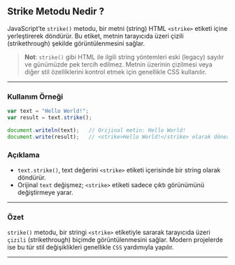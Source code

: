 ## Strike Metodu Nedir ?

JavaScript’te `strike()` metodu, bir metni (string) HTML `<strike>` etiketi içine yerleştirerek döndürür. Bu etiket, metnin tarayıcıda üzeri çizili (strikethrough) şekilde görüntülenmesini sağlar.

> **Not**: `strike()` gibi HTML ile ilgili string yöntemleri eski (legacy) sayılır ve günümüzde pek tercih edilmez. Metnin üzerinin çizilmesi veya diğer stil özelliklerini kontrol etmek için genellikle CSS kullanılır.

---

### Kullanım Örneği

```javascript
var text = "Hello World!";
var result = text.strike();

document.writeln(text);   // Orijinal metin: Hello World!
document.write(result);   // <strike>Hello World!</strike> olarak döner ve üzeri çizili görünebilir.


```

### Açıklama

- `text.strike()`, text değerini `<strike>` etiketi içerisinde bir string olarak döndürür.
- Orijinal `text` değişmez; `<strike>` etiketi sadece çıktı görünümünü değiştirmeye yarar.

---

### Özet

`strike()` metodu, bir stringi `<strike>` etiketiyle sararak tarayıcıda üzeri `çizili` (strikethrough) biçimde görüntülenmesini sağlar. Modern projelerde ise bu tür stil değişiklikleri genellikle `CSS` yardımıyla yapılır.

---
